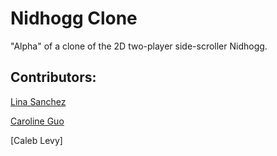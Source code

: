 # Nidhogg Clone
"Alpha" of a clone of the 2D two-player side-scroller Nidhogg.

## Contributors:

[Lina Sanchez](https://github.com/linahsan)

[Caroline Guo](https://github.com/ggui1213)

[Caleb Levy]
